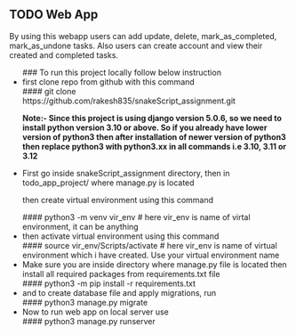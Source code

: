 <H2> TODO Web App </H2>
By using this webapp users can add update, delete, mark_as_completed, mark_as_undone tasks.
Also users can create account and view their created and completed tasks.

<ul>
### To run this project locally follow below instruction
<li>
  first clone repo from github with this command
</li>
#### git clone https://github.com/rakesh835/snakeScript_assignment.git

<b>Note:- Since this project is using django version 5.0.6, so we need to install python version 3.10 or above. So if you already have lower version of python3 then after installation of newer version of python3 then replace python3 with python3.xx in all commands i.e 3.10, 3.11 or 3.12</b>

<li>
First go inside snakeScript_assignment directory, then in todo_app_project/
where manage.py is located

then create virtual environment using this command
</li>
#### python3 -m venv vir_env   # here vir_env is name of virtal environment, it can be anything
<li>
then activate virtual environment using this command
</li>
#### source vir_env/Scripts/activate  # here vir_env is name of virtual environment which i have created. Use your virtual environment name
<li>
Make sure you are inside directory where manage.py file is located
then install all required packages from requirements.txt file 
</li>
#### python3 -m pip install -r requirements.txt 
<li>
and to create database file and apply migrations, run
</li>
#### python3 manage.py migrate
<li>
Now to run web app on local server use
</li>
#### python3 manage.py runserver

